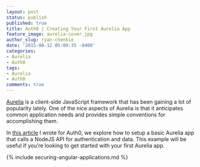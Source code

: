 ```yaml
---
layout: post
status: publish
published: true
title: Auth0 | Creating Your First Aurelia App
feature_image: aurelia-cover.jpg
author_slug: ryan-chenkie
date: '2015-08-12 05:00:35 -0400'
categories:
- Aurelia
- Auth0
tags:
- Aurelia
- Auth0
comments: true
---
```


[Aurelia](http://aurelia.io/) is a client-side JavaScript framework that has been gaining a lot of popularity lately. One of the nice aspects of Aurelia is that it anticipates common application needs and provides simple conventions for accomplishing them.

In [this article](https://auth0.com/blog/2015/08/05/creating-your-first-aurelia-app-from-authentication-to-calling-an-api/) I wrote for Auth0, we explore how to setup a basic Aurelia app that calls a NodeJS API for authentication and data. This example will be useful if you’re looking to get started with your first Aurelia app.

{% include securing-angular-applications.md %}